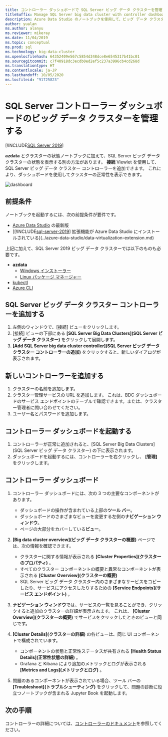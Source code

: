 ```yaml
---
title: コントローラー ダッシュボードで SQL Server ビッグ データ クラスターを管理する
titleSuffix: Manage SQL Server big data cluster with controller dashboard
description: Azure Data Studio のノートブックを使用して、ビッグ データ クラスターの管理とトラブルシューティングを行います。
author: yualan
ms.author: alanyu
ms.reviewer: mikeray
ms.date: 11/04/2019
ms.topic: conceptual
ms.prod: sql
ms.technology: big-data-cluster
ms.openlocfilehash: 64352409e567c5854d348dce8e6545317b41bc01
ms.sourcegitcommit: c7f40918dc3ecdb0ed2ef5c237a3996cb4cd268d
ms.translationtype: HT
ms.contentlocale: ja-JP
ms.lasthandoff: 10/05/2020
ms.locfileid: "91725823"
---
```

# <a name="manage-big-data-clusters-for-sql-server-controller-dashboard"></a>SQL Server コントローラー ダッシュボードのビッグ データ クラスターを管理する

[!INCLUDE[SQL Server 2019](../includes/applies-to-version/sqlserver2019.md)]

**azdata** とクラスターの状態ノートブックに加えて、SQL Server ビッグ データ クラスターの状態を表示する別の方法があります。 **接続** Viewlet を使用して、SQL Server ビッグ データ クラスター コントローラーを追加できます。 これにより、ダッシュボードを使用してクラスターの正常性を表示できます。

![dashboard](media/manage-with-controller-dashboard/controller-dashboard.png)
## <a name="prerequisites"></a>前提条件

ノートブックを起動するには、次の前提条件が要件です。

* [Azure Data Studio](../azure-data-studio/download-azure-data-studio.md) の最新版
* [[!INCLUDE[sql-server-2019](../includes/sssqlv15-md.md)] 拡張機能が Azure Data Studio にインストールされている](../azure-data-studio/data-virtualization-extension.md)

上記に加えて、SQL Server 2019 ビッグ データ クラスターでは以下のものも必要です。

* **azdata**
    - [Windows インストーラー](../azdata/install/deploy-install-azdata-installer.md)
    - [Linux パッケージ マネージャー](../azdata/install/deploy-install-azdata-linux-package.md)
* [kubectl](https://kubernetes.io/docs/tasks/tools/install-kubectl/#install-kubectl-binary-using-native-package-management)
* [Azure CLI](/cli/azure/install-azure-cli)

## <a name="add-sql-server-big-data-cluster-controller"></a>SQL Server ビッグ データ クラスター コントローラーを追加する

1. 左側のウィンドウで、[接続] ビューをクリックします。
2. [接続] ビューの下部にある **[SQL Server Big Data Clusters]\(SQL Server ビッグ データ クラスター\)** をクリックして展開します。
3. **[Add SQL Server big data cluster controller]\(SQL Server ビッグ データ クラスター コントローラーの追加\)** をクリックすると、新しいダイアログが表示されます。

## <a name="add-new-controller"></a>新しいコントローラーを追加する

1. クラスターの名前を追加します。
2. クラスター管理サービスの URL を追加します。 これは、BDC ダッシュボードのサービス エンドポイントのテーブルで確認できます。または、クラスター管理者に問い合わせてください。
3. ユーザー名とパスワードを追加します。

## <a name="launch-controller-dashboard"></a>コントローラー ダッシュボードを起動する

1. コントローラーが正常に追加されると、[SQL Server Big Data Clusters]\(SQL Server ビッグ データ クラスター\) の下に表示されます。
2. ダッシュボードを起動するには、コントローラーを右クリックし、 **[管理]** をクリックします。

## <a name="controller-dashboard"></a>コントローラー ダッシュボード

1. コントローラー ダッシュボードには、次の 3 つの主要なコンポーネントがあります。

    - ダッシュボードの操作が含まれている上部の**ツール バー**。
    - ダッシュボードのさまざまなビューを変更する左側の**ナビゲーション ウィンドウ**。
    - ページの大部分をカバーしている**ビュー**。

2. **[Big data cluster overview]\(ビッグ データ クラスターの概要\)** ページでは、次の情報を確認できます。

    - クラスターに関する情報が表示される **[Cluster Properties]\(クラスターのプロパティ\)** 。
    - すべてのクラスター コンポーネントの概要と異常なコンポーネントが表示される **[Cluster Overview]\(クラスターの概要\)**
    - SQL Server ビッグ データ クラスター内のさまざまなサービスをコピーしたり、サービスにアクセスしたりするための **[Service Endpoints]\(サービス エンドポイント\)** 。

3. **ナビゲーション ウィンドウ**では、サービスの一覧を見ることができ、クリックすると追加のクラスターの詳細が表示されます。 これは、 **[Cluster Overview]\(クラスターの概要\)** でサービスをクリックしたときのビューと同じです。

4. **[Cluster Details]\(クラスターの詳細\)** の各ビューは、同じ UI コンポーネントで構成されています。

    - コンポーネントの状態と正常性ステータスが共有される **[Health Status Details]\(正常性状態の詳細\)** 。
    - Grafana と Kibana により追加のメトリックとログが表示される **[Metrics and Logs]\(メトリックとログ\)** 。

1. 問題のあるコンポーネントが表示されている場合、ツール バーの **[Troubleshoot]\(トラブルシューティング\)** をクリックして、問題の診断に役立つノートブックが含まれる Jupyter Book を起動します。

## <a name="next-steps"></a>次の手順

コントローラーの詳細については、[コントローラーのドキュメント](concept-controller.md)を参照してください。